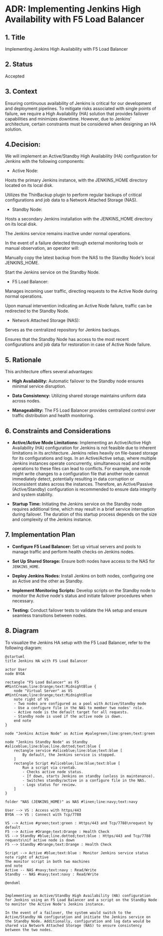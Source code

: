 # ADR: Implementing Jenkins High Availability with F5 Load Balancer

## 1. Title

Implementing Jenkins High Availability with F5 Load Balancer

## 2. Status

Accepted

## 3. Context

Ensuring continuous availability of Jenkins is critical for our development and deployment pipelines. To mitigate risks associated with single points of failure, we require a High Availability (HA) solution that provides failover capabilities and minimizes downtime. However, due to Jenkins' architecture, certain constraints must be considered when designing an HA solution.

## 4.Decision:

We will implement an Active/Standby High Availability (HA) configuration for Jenkins with the following components:​

- Active Node:

Hosts the primary Jenkins instance, with the JENKINS_HOME directory located on its local disk.​

Utilizes the ThinBackup plugin to perform regular backups of critical configurations and job data to a Network Attached Storage (NAS).​

- Standby Node:

Hosts a secondary Jenkins installation with the JENKINS_HOME directory on its local disk.​

The Jenkins service remains inactive under normal operations.​

In the event of a failure detected through external monitoring tools or manual observation, an operator will:​

Manually copy the latest backup from the NAS to the Standby Node's local JENKINS_HOME.

Start the Jenkins service on the Standby Node.

- F5 Load Balancer:

Manages incoming user traffic, directing requests to the Active Node during normal operations.​

Upon manual intervention indicating an Active Node failure, traffic can be redirected to the Standby Node.​

- Network Attached Storage (NAS):

Serves as the centralized repository for Jenkins backups.​

Ensures that the Standby Node has access to the most recent configurations and job data for restoration in case of Active Node failure.

## 5. Rationale

This architecture offers several advantages:

- **High Availability:** Automatic failover to the Standby node ensures minimal service disruption.

- **Data Consistency:** Utilizing shared storage maintains uniform data across nodes.

- **Manageability:** The F5 Load Balancer provides centralized control over traffic distribution and health monitoring.

## 6. Constraints and Considerations

- **Active/Active Mode Limitations:** Implementing an Active/Active High Availability (HA) configuration for Jenkins is not feasible due to inherent limitations in its architecture. Jenkins relies heavily on file-based storage for its configurations and logs. In an Active/Active setup, where multiple Jenkins instances operate concurrently, simultaneous read and write operations to these files can lead to conflicts. For example, one node might write changes to a configuration file that another node cannot immediately detect, potentially resulting in data corruption or inconsistent states across the instances. Therefore, an Active/Passive (Active/Standby) configuration is recommended to ensure data integrity and system stability.

- **Startup Time:** Initiating the Jenkins service on the Standby node requires additional time, which may result in a brief service interruption during failover. The duration of this startup process depends on the size and complexity of the Jenkins instance.

## 7. Implementation Plan

- **Configure F5 Load Balancer:** Set up virtual servers and pools to manage traffic and perform health checks on Jenkins nodes.

- **Set Up Shared Storage:** Ensure both nodes have access to the NAS for `JENKINS_HOME`.

- **Deploy Jenkins Nodes:** Install Jenkins on both nodes, configuring one as Active and the other as Standby.

- **Implement Monitoring Scripts:** Develop scripts on the Standby node to monitor the Active node's status and initiate failover procedures when necessary.

- **Testing:** Conduct failover tests to validate the HA setup and ensure seamless transitions between nodes.

## 8. Diagram

To visualize the Jenkins HA setup with the F5 Load Balancer, refer to the following diagram:

```plantuml
@startuml
title Jenkins HA with F5 Load Balancer

actor User
node BYOA

rectangle "F5 Load Balancer" as F5 #MintCream;line:Orange;text:MidnightBlue {
    node "Virtual Server" as VS #MintCream;line:Orange;text:MidnightBlue
    note right of VS
    - Two nodes are configured as a pool with Active/Standby mode
    - Use a configure file in the NAS to member two nodes' role.
    - Active node is the default target for all requests.
    - Standby node is used if the active node is down.
    end note
}

node "Jenkins Active Node" as Active #palegreen;line:green;text:green

node "Jenkins Standby Node" as Standby #aliceblue;line:blue;line.dotted;text:blue {
    rectangle service #aliceblue;line:blue;text:blue [
        By default, the Jenkins service is stopped.
    ]
    rectangle Script #aliceblue;line:blue;text:blue [
        Run a script via crontab.
        - Checks active node status.
        - If down, starts Jenkins on standby (unless in maintenance).
        - Switches standby/active in a configure file in the NAS.
        - Logs status for review.
    ]
}

folder "NAS (JENKINS_HOME)" as NAS #linen;line:navy;text:navy

User --> VS : Access with https/443
BYOA --> VS : Connect with Tcp/7788

VS --> Active #green;text:green : Https/443 and Tcp/7788\nrequest by default
F5 --> Active #Orange;text:Orange : Health Check
VS --> Standby #blue;line.dotted;text:blue : Https/443 and Tcp/7788 requests\nif active node is down
F5 --> Standby #Orange;text:Orange : Health Check

Script --> Active #blue;text:blue : Monitor Jenkins service status
note right of Active
The monitor script in both two machines
end note
Active -- NAS #navy;text:navy : Read/Write
Standby -- NAS #navy;text:navy : Read/Write

@enduml


Implementing an Active/Standby High Availability (HA) configuration for Jenkins using an F5 Load Balancer and a script on the Standby Node to monitor the Active Node's Jenkins instance.​

In the event of a failover, the system would switch to the Active/Standby HA configuration and initiate the Jenkins service on the Standby Node. Additionally, configuration and log data would be shared via Network Attached Storage (NAS) to ensure consistency between the two nodes.